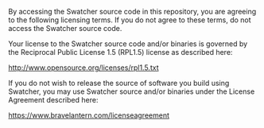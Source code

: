 By accessing the Swatcher source code in this repository, you are agreeing to the following licensing terms.
If you do not agree to these terms, do not access the Swatcher source code.

Your license to the Swatcher source code and/or binaries is governed by the Reciprocal Public License 1.5 (RPL1.5) license as described here: 

http://www.opensource.org/licenses/rpl1.5.txt

If you do not wish to release the source of software you build using Swatcher, you may use Swatcher source and/or binaries under the License Agreement described here:

https://www.bravelantern.com/licenseagreement
